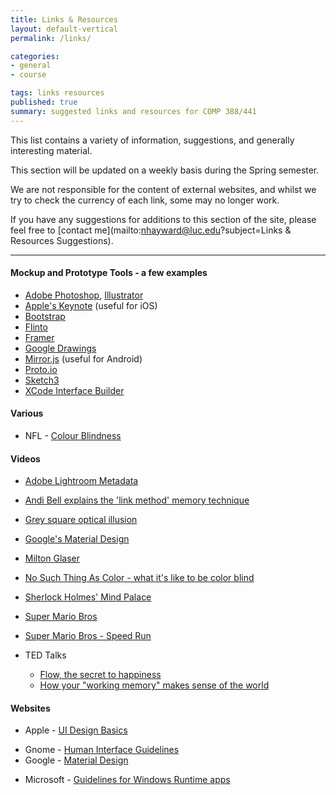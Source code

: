 ```yaml
---
title: Links & Resources
layout: default-vertical
permalink: /links/

categories:
- general
- course

tags: links resources
published: true
summary: suggested links and resources for COMP 388/441
---
```


This list contains a variety of information, suggestions, and generally interesting material.

This section will be updated on a weekly basis during the Spring semester.

We are not responsible for the content of external websites, and whilst we try to check the currency of each link, some may no longer work.

If you have any suggestions for additions to this section of the site, please feel free to [contact me](mailto:nhayward@luc.edu?subject=Links & Resources Suggestions).

***

<!--
#### Articles / Papers
* [Keystroke-level model for advanced mobile phone interaction](http://dl.acm.org/citation.cfm?id=1240851)
* [Microsoft's Metro Design](/assets/docs/Windows_Metro.PDF)
-->
<!--
#### Frameworks & Libraries - CSS, JS... (a few examples)
  * [Bootstrap](http://getbootstrap.com/)
  * [D3](http://d3js.org/)
  * [Foundation](http://foundation.zurb.com/)
  * [Jekyll & Liquid](http://jekyllrb.com/docs/templates/)
  * JQuery
    * [JQuery](https://jquery.com/)
    * [JQuery UI](http://jqueryui.com/)
    * [JQuery Mobile](http://jquerymobile.com/)
  * [Pure CSS](http://purecss.io/)
  * [Skeleton](http://getskeleton.com/)

**NB:** there are many other options available, simply search online for [css frameworks](https://www.google.com/search?q=css+frameworks&oq=css+frameworks&aqs=chrome..69i57.2866j0j1&sourceid=chrome&es_sm=119&ie=UTF-8)
and choose your favourite.
-->

#### Mockup and Prototype Tools - a few examples
  * [Adobe Photoshop](http://goo.gl/GsIYY0), [Illustrator](http://goo.gl/9K8Kfw)
  * [Apple's Keynote](http://keynotopia.com/guides/) (useful for iOS)
  * [Bootstrap](http://getbootstrap.com/)
  * [Flinto](https://www.flinto.com/)
  * [Framer](http://framerjs.com/)
  * [Google Drawings](http://goo.gl/qPRCfG)
  * [Mirror.js](http://jimulabs.com/mirrorjs-preview/) (useful for Android)
  * [Proto.io](https://proto.io/)
  * [Sketch3](http://bohemiancoding.com/sketch/)
  * [XCode Interface Builder](https://developer.apple.com/xcode/interface-builder/)

#### Various
  * NFL - [Colour Blindness](http://deadspin.com/stupid-nike-uniforms-wreaking-havoc-on-colorblind-nfl-f-1742272136)

#### Videos
* [Adobe Lightroom Metadata](https://helpx.adobe.com/lightroom/how-to/lightroom-filter-metadata.html)
<!--
* [Adobe Photoshop Contextual Menu](https://www.youtube.com/watch?v=CMuhA4HO3MI)
-->
* [Andi Bell explains the 'link method' memory technique](https://www.youtube.com/watch?v=9NROegsMqNc)
<!--
* [Eye-tracking - Etre Demo](https://www.youtube.com/embed/lo_a2cfBUGc)
* [Eye-tracking - Google Chrome in Japan](https://www.youtube.com/embed/-K94bZIAiGo)
-->
* [Grey square optical illusion](https://www.youtube.com/watch?v=z9Sen1HTu5o)
<!--
* [Google Apps Script Tutorials](https://www.youtube.com/watch?v=Pgfbl_o9WvM&index=27&list=PL68F511F6E3C122EB)
* [Google Analytics: Introducing Content Experiments](https://www.youtube.com/watch?v=TGrujIh2H0I)
-->
* [Google's Material Design](https://www.youtube.com/watch?v=p4gmvHyuZzw)
<!--
* [Left-handed in a right-handed world](https://www.youtube.com/watch?v=g1swN72r5Fk)
* [Microsoft Usability Testing - Windows 95](https://www.youtube.com/watch?v=2tdxj-5u7Eo)
* [Microsoft User Research](https://www.youtube.com/watch?v=v_s13VtPpJQ)-->
* [Milton Glaser](http://vimeo.com/11577085)
<!--
* [Nintendo's Brain Age](https://www.youtube.com/watch?v=JUvBQxBgis0)
-->
* [No Such Thing As Color - what it's like to be color blind](https://www.youtube.com/watch?v=AUsups6Mk3I)
* [Sherlock Holmes' Mind Palace](http://www.criticalcommons.org/Members/ccManager/clips/sherlocks2e2memorypalace.mp4/view)
* [Super Mario Bros](http://youtu.be/2ZuhSB64quY?t=27s)
* [Super Mario Bros - Speed Run](https://www.youtube.com/watch?v=kcmKPmj9yeE)

* TED Talks
  * [Flow, the secret to happiness](http://www.ted.com/talks/mihaly_csikszentmihalyi_on_flow)
  * [How your "working memory" makes sense of the world](http://www.ted.com/talks/peter_doolittle_how_your_working_memory_makes_sense_of_the_world?language=en)
<!--  
* [Touring SOE's Usability Lab](https://www.youtube.com/watch?v=pAZglMkQsmg)
* [Why the Human Brain Can't Multitask](https://www.youtube.com/watch?v=BpD3PxrgICU)
-->
#### Websites
* Apple - [UI Design Basics](https://developer.apple.com/library/ios/documentation/UserExperience/Conceptual/MobileHIG/index.html)
<!--* [Dark Patterns](http://darkpatterns.org/)
* Gamification - [Yu-Kai Chou & Gamification](http://www.yukaichou.com/gamification-examples/top-10-gamification-examples-human-race/#.VN0SLFPF-Qw)
* Gestalt Principles - Brief Overviews
  * [APRK Topics](http://frnsys.com/topics/gestalt)
  * [Web Designer Depot](http://www.webdesignerdepot.com/2011/08/strengthening-behavioral-cues-in-ux-web-design-with-gestalt-principles/)-->
* Gnome - [Human Interface Guidelines](https://developer.gnome.org/)
* Google - [Material Design](http://www.google.com/design/spec/material-design/introduction.html)
<!--* Khan Academy - [Exercise Dashboard](https://www.khanacademy.org/exercisedashboard)-->
* Microsoft - [Guidelines for Windows Runtime apps](http://msdn.microsoft.com/library/windows/apps/hh465424.aspx)
<!--* [usability.gov](http://www.usability.gov/)
  * ["Research-Based Web Design and Usability Guidelines"](http://guidelines.usability.gov/)
  * ["What & Why of Usability"](http://www.usability.gov/what-and-why/index.html)
  * ["How To & Tools"](http://www.usability.gov/how-to-and-tools/index.html)
* Yahoo - [Yahoo! Weather Mobile App](https://mobile.yahoo.com/weather/)-->
